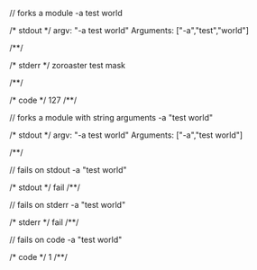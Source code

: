 // forks a module
-a test world

/* stdout */
argv: "-a test world"
Arguments: ["-a","test","world"]

/**/

/* stderr */
zoroaster test mask

/**/

/* code */
127
/**/

// forks a module with string arguments
-a "test world"

/* stdout */
argv: "-a test world"
Arguments: ["-a","test world"]

/**/

// fails on stdout
-a "test world"

/* stdout */
fail
/**/

// fails on stderr
-a "test world"

/* stderr */
fail
/**/

// fails on code
-a "test world"

/* code */
1
/**/